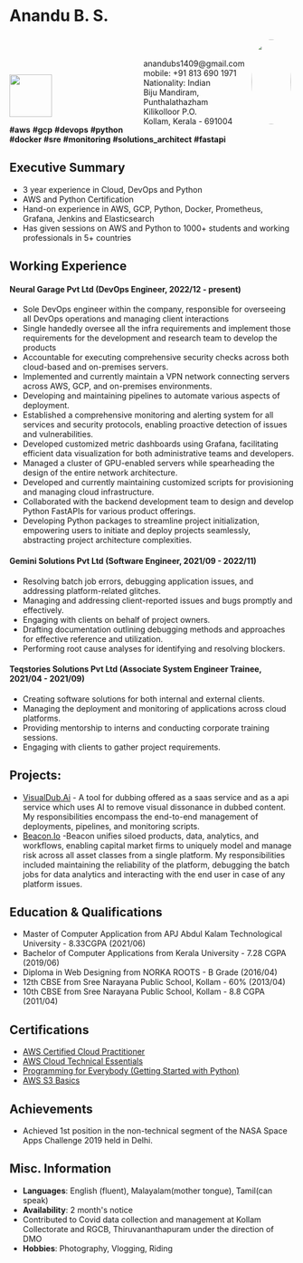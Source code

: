 # Anandu B. S.  
<img style="float:right;border-radius:50%;width:70px;padding:6px;" src="https://scontent.fblr13-1.fna.fbcdn.net/v/t1.6435-9/51929228_2252843841671651_1109067363073916928_n.jpg?_nc_cat=105&cb=99be929b-b574a898&ccb=1-7&_nc_sid=7a1959&_nc_ohc=bwMQDUxsyuwAX9fLmQy&_nc_ht=scontent.fblr13-1.fna&oh=00_AfBnUuLRQNsnNozgtW1OfzttcdSTKZDWYEMqGe8n4yNyvQ&oe=65BB23E0" width="200"  height="150" />
<br><br/>
<span style="float:right;padding:6px"> 
  anandubs1409@gmail.com <br> mobile: +91 813 690 1971 <br> Nationality: Indian<br>Biju Mandiram, <br>Punthalathazham<br>Kilikolloor P.O.<br>Kollam, Kerala - 691004
</span>
<br><br/>
<img src="https://slack-imgs.com/?c=1&o1=ro&url=https%3A%2F%2Fd1.awsstatic.com%2Ftraining-and-certification%2Fcertification-badges%2FAWS-Certified-Cloud-Practitioner_badge.634f8a21af2e0e956ed8905a72366146ba22b74c.png" width="75" height="75">

**#aws** **#gcp** **#devops** **#python** **#docker** **#sre** **#monitoring** **#solutions_architect** **#fastapi**

## Executive Summary

* 3 year experience in Cloud, DevOps and Python
* AWS and Python Certification
* Hand-on experience in AWS, GCP, Python, Docker, Prometheus, Grafana, Jenkins and Elasticsearch
* Has given sessions on AWS and Python to 1000+ students and working professionals in 5+ countries

## Working Experience

#### Neural Garage Pvt Ltd (DevOps Engineer, 2022/12 - present) 

* Sole DevOps engineer within the company, responsible for overseeing all DevOps operations and managing client interactions
* Single handedly oversee all the infra requirements and implement those requirements for the development and research team to develop the products
* Accountable for executing comprehensive security checks across both cloud-based and on-premises servers.
* Implemented and currently maintain a VPN network connecting servers across AWS, GCP, and on-premises environments. 
* Developing and maintaining pipelines to automate various aspects of deployment.
* Established a comprehensive monitoring and alerting system for all services and security protocols, enabling proactive detection of issues and vulnerabilities.
* Developed customized metric dashboards using Grafana, facilitating efficient data visualization for both administrative teams and developers.
* Managed a cluster of GPU-enabled servers while spearheading the design of the entire network architecture.
* Developed and currently maintaining customized scripts for provisioning and managing cloud infrastructure.
* Collaborated with the backend development team to design and develop Python FastAPIs for various product offerings.
* Developing Python packages to streamline project initialization, empowering users to initiate and deploy projects seamlessly, abstracting project architecture complexities.

#### Gemini Solutions Pvt Ltd (Software Engineer, 2021/09 - 2022/11) 

* Resolving batch job errors, debugging application issues, and addressing platform-related glitches.
* Managing and addressing client-reported issues and bugs promptly and effectively.
* Engaging with clients on behalf of project owners.
* Drafting documentation outlining debugging methods and approaches for effective reference and utilization.
* Performing root cause analyses for identifying and resolving blockers.

#### Teqstories Solutions Pvt Ltd (Associate System Engineer Trainee, 2021/04 - 2021/09)

* Creating software solutions for both internal and external clients.
* Managing the deployment and monitoring of applications across cloud platforms.
* Providing mentorship to interns and conducting corporate training sessions.
* Engaging with clients to gather project requirements.

## Projects: 

* [VisualDub.Ai](https://visualdub.ai) - A tool for dubbing offered as a saas service and as a api service which uses AI to remove visual dissonance in dubbed content. My responsibilities encompass the end-to-end management of deployments, pipelines, and monitoring scripts.
* [Beacon.Io](https://www.beacon.io/) -Beacon unifies siloed products, data, analytics, and workflows, enabling capital market firms to uniquely model and manage risk across all asset classes from a single platform. My responsibilities included maintaining the reliability of the platform, debugging the batch jobs for data analytics and interacting with the end user in case of any platform issues.

## Education & Qualifications

* Master of Computer Application from APJ Abdul Kalam Technological University - 8.33CGPA  (2021/06)
* Bachelor of Computer Applications from Kerala University - 7.28 CGPA (2019/06)
* Diploma in Web Designing from NORKA ROOTS - B Grade (2016/04)
* 12th CBSE from Sree Narayana Public School, Kollam - 60% (2013/04)
* 10th CBSE from Sree Narayana Public School, Kollam - 8.8 CGPA (2011/04)

## Certifications

* [AWS Certified Cloud Practitioner](https://www.certmetrics.com/amazon/electronic_certificate.aspx?cert=ADA3B299A60ED7B82290AAD11A0CDCAFOCEEE511A85466B7FFDC18D58878920B0)
* [AWS Cloud Technical Essentials](https://coursera.org/share/cae4c1950b1749313ee111e4874aae79)
* [Programming for Everybody (Getting Started with Python)](https://coursera.org/share/982a69546fb228fa2817817b24c83175)
* [AWS S3 Basics](https://coursera.org/share/ec46f202d3ac0d862cf688fdff599a5d)

## Achievements

* Achieved 1st position in the non-technical segment of the NASA Space Apps Challenge 2019 held in Delhi.

## Misc. Information

* <b>Languages</b>: English (fluent), Malayalam(mother tongue), Tamil(can speak)
* <b>Availability</b>: 2 month's notice
* Contributed to Covid data collection and management at Kollam Collectorate and RGCB, Thiruvananthapuram under the direction of DMO
* <b>Hobbies</b>: Photography, Vlogging, Riding

